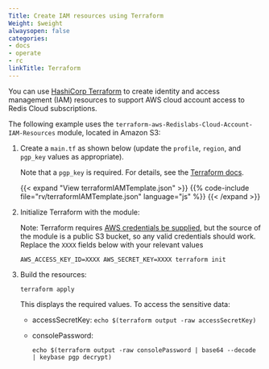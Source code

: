 ```yaml
---
Title: Create IAM resources using Terraform
Weight: $weight
alwaysopen: false
categories:
- docs
- operate
- rc
linkTitle: Terraform
---
```

You can use [HashiCorp Terraform](https://www.terraform.io/intro/index.html) to create identity and access management (IAM) resources to support AWS cloud account access to Redis Cloud subscriptions.

The following example uses the `terraform-aws-Redislabs-Cloud-Account-IAM-Resources` module, located in Amazon&nbsp;S3:


1. Create a `main.tf` as shown below (update the `profile`, `region`, and `pgp_key` values as appropriate).

    Note that a `pgp_key` is required. For details, see the [Terraform docs](https://registry.terraform.io/providers/hashicorp/aws/latest/docs/resources/iam_user_login_profile#pgp_key).

    {{< expand "View terraformIAMTemplate.json" >}}
{{% code-include file="rv/terraformIAMTemplate.json" language="js" %}}
    {{< /expand >}}

2. Initialize Terraform with the module:

    Note: Terraform requires [AWS credentials be supplied](https://www.terraform.io/docs/language/modules/sources.html#s3-bucket), but the source of the module is a public S3 bucket, so any valid credentials should work.   Replace the `XXXX` fields below with your relevant values

    ```
    AWS_ACCESS_KEY_ID=XXXX AWS_SECRET_KEY=XXXX terraform init
    ```

3. Build the resources:

    ```
    terraform apply
    ```

    This displays the required values.  To access the sensitive data:

    * accessSecretKey: `echo $(terraform output -raw accessSecretKey)`
    * consolePassword:

        `echo $(terraform output -raw consolePassword | base64 --decode | keybase pgp decrypt)`
